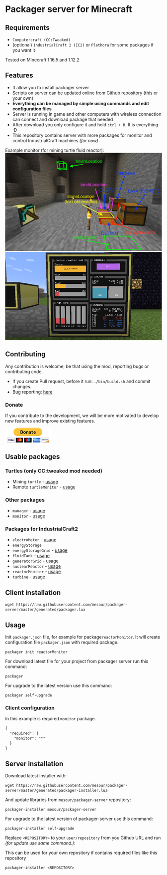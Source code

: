 # Packager server for Minecraft

## Requirements

- `Computercraft (CC:Tweaked)`
- (optional) `IndustrialCraft 2 (IC2)` or `Plethora` for some packages if you want it

Tested on Minecraft 1.16.5 and 1.12.2

## Features

- It allow you to install packager server
- Scripts on server can be updated online from Github repository (this or your own)
- **Everything can be managed by simple using commands and edit configuration files**
- Server is running in game and other computers with wireless connection can connect and download package that needed
- After download you only configure it and hold `ctrl + R`. It is everything :D
- This repository contains server with more packages for monitor and control IndustrialCraft machines _(for now)_

Example monitor (for mining turtle fluid reactor):
![Mining turtle example](docs/img/turtle-locations.png)
![Reactor monitor example](docs/img/reactorMonitor_monitor.png)

## Contributing
Any contribution is welcome, be that using the mod, reporting bugs or contributing code.

- If you create Pull request, before it run: `./bin/build.sh` and commit changes.
- Bug reporting: [here](https://github.com/mesour/packager-server/issues)

### Donate

If you contribute to the development, we will be more motivated to develop
new features and improve existing features.

[![Donate button](docs/img/donate.gif)](https://www.paypal.com/cgi-bin/webscr?cmd=_s-xclick&hosted_button_id=GSDRZW9YGPE5G&source=url)

## Usable packages

### Turtles (only CC:tweaked mod needed)

- Mining `turtle` - [usage](https://github.com/mesour/packager-server/blob/master/docs/en/turtle.md)
- Remote `turtleMonitor` - [usage](https://github.com/mesour/packager-server/blob/master/docs/en/turtleMonitor.md)

### Other packages

- `manager` - [usage](https://github.com/mesour/packager-server/blob/master/docs/en/manager.md)
- `monitor` - [usage](https://github.com/mesour/packager-server/blob/master/docs/en/monitor.md)

### Packages for IndustrialCraft2

- `electroMeter` - [usage](https://github.com/mesour/packager-server/blob/master/docs/en/energyMeter.md)
- `energyStorage`
- `energyStorageGrid` - [usage](https://github.com/mesour/packager-server/blob/master/docs/en/energyStorageGrid.md)
- `fluidTank` - [usage](https://github.com/mesour/packager-server/blob/master/docs/en/fluidTank.md)
- `generatorGrid` - [usage](https://github.com/mesour/packager-server/blob/master/docs/en/generatorGrid.md)
- `nuclearReactor` - [usage](https://github.com/mesour/packager-server/blob/master/docs/en/reactor.md)
- `reactorMonitor` - [usage](https://github.com/mesour/packager-server/blob/master/docs/en/reactorMonitor.md)
- `turbine` - [usage](https://github.com/mesour/packager-server/blob/master/docs/en/turbine.md)

## Client installation

```
wget https://raw.githubusercontent.com/mesour/packager-server/master/generated/packager.lua
```

## Usage

Init `packager.json` file, for example for package`reactorMonitor`.
It will create configuration file `packager.json` with required package.
```
packager init reactorMonitor
```

For download latest file for your project from packager server run this command:
```
packager
```

For upgrade to the latest version use this command:
```
packager self-upgrade
```

### Client configuration

In this example is required `monitor` package.

```
{
  "required": {
    "monitor": "*"
  }
}
```

## Server installation

Download latest installer with:

```
wget https://raw.githubusercontent.com/mesour/packager-server/master/generated/packager-installer.lua
```

And update libraries from `mesour/packager-server` repository:

```
packager-installer mesour/packager-server
```

For upgrade to the latest version of packager-server use this command:
```
packager-installer self-upgrade
```

Replace `<REPOSITORY>` to your `user/repository` from you Github URL and run _(for update use same command.)_:

This can be used for your own repository if contains required files like this repository

```
packager-installer <REPOSITORY>
```